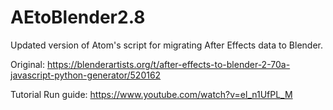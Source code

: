 # AEtoBlender2.8
Updated version of Atom's script for migrating After Effects data to Blender.

Original:
https://blenderartists.org/t/after-effects-to-blender-2-70a-javascript-python-generator/520162

Tutorial Run guide: 
https://www.youtube.com/watch?v=el_n1UfPL_M
